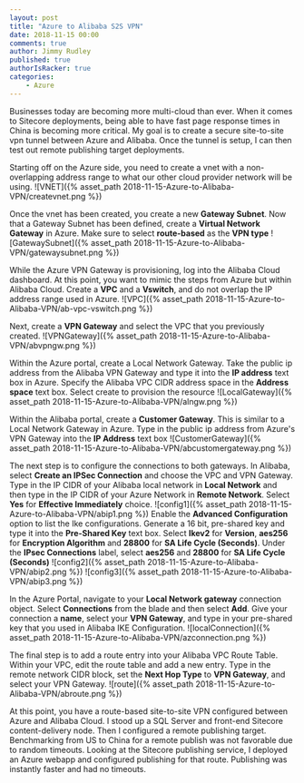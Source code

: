 ```yaml
---
layout: post
title: "Azure to Alibaba S2S VPN"
date: 2018-11-15 00:00
comments: true
author: Jimmy Rudley
published: true
authorIsRacker: true
categories:
    - Azure
---
```


Businesses today are becoming more multi-cloud than ever. When it comes to Sitecore deployments, being able to have fast page response times in China is becoming more critical. My goal is to create a secure site-to-site vpn tunnel between Azure and Alibaba. Once the tunnel is setup, I can then test out remote publishing target deployments.

<!-- more -->

Starting off on the Azure side, you need to create a vnet with a non-overlapping address range to what our other cloud provider network will be using.
![VNET]({% asset_path 2018-11-15-Azure-to-Alibaba-VPN/createvnet.png %})

Once the vnet has been created, you create a new **Gateway Subnet**. Now that a Gateway Subnet has been defined, create a **Virtual Network Gateway** in Azure. 
Make sure to select **route-based** as the **VPN type**
![GatewaySubnet]({% asset_path 2018-11-15-Azure-to-Alibaba-VPN/gatewaysubnet.png %})

While the Azure VPN Gateway is provisioning, log into the Alibaba Cloud dashboard. At this point, you want to mimic the steps from Azure but within Alibaba Cloud. Create a **VPC** and a **Vswitch**, and do not overlap the IP address range used in Azure. 
![VPC]({% asset_path 2018-11-15-Azure-to-Alibaba-VPN/ab-vpc-vswitch.png %})

Next, create a **VPN Gateway** and select the VPC that you previously created.
![VPNGateway]({% asset_path 2018-11-15-Azure-to-Alibaba-VPN/abvpngw.png %})

Within the Azure portal, create a Local Network Gateway. Take the public ip address from the Alibaba VPN Gateway and type it into the **IP address** text box in Azure. Specify the Alibaba VPC CIDR address space in the **Address space** text box. Select create to provision the resource
![LocalGateway]({% asset_path 2018-11-15-Azure-to-Alibaba-VPN/alngw.png %})

Within the Alibaba portal, create a **Customer Gateway**. This is similar to a Local Network Gateway in Azure. Type in the public ip address from Azure's VPN Gateway into the **IP Address** text box
![CustomerGateway]({% asset_path 2018-11-15-Azure-to-Alibaba-VPN/abcustomergateway.png %})

The next step is to configure the connections to both gateways. In Alibaba, select **Create an IPSec Connection** and choose the VPC and VPN Gateway. Type in the IP CIDR of your Alibaba local network in **Local Network** and then type in the IP CIDR of your Azure Network in **Remote Network**. Select **Yes** for **Effective Immediately** choice. 
![config1]({% asset_path 2018-11-15-Azure-to-Alibaba-VPN/abip1.png %})
Enable the **Advanced Configuration** option to list the Ike configurations. Generate a 16 bit, pre-shared key and type it into the **Pre-Shared Key** text box. Select **Ikev2** for **Version**, **aes256** for **Encryption Algorithm** and **28800** for **SA Life Cycle (Seconds)**. Under the **IPsec Connections** label, select **aes256** and **28800** for **SA Life Cycle (Seconds)** 
![config2]({% asset_path 2018-11-15-Azure-to-Alibaba-VPN/abip2.png %})
![config3]({% asset_path 2018-11-15-Azure-to-Alibaba-VPN/abip3.png %})

In the Azure Portal, navigate to your **Local Network gateway** connection object. Select **Connections** from the blade and then select **Add**. Give your connection a **name**, select your **VPN Gateway**, and type in your pre-shared key that you used in Alibaba IKE Configuration.
![localConnection]({% asset_path 2018-11-15-Azure-to-Alibaba-VPN/azconnection.png %})

The final step is to add a route entry into your Alibaba VPC Route Table. Within your VPC, edit the route table and add a new entry. Type in the remote network CIDR block, set the **Next Hop Type** to **VPN Gateway**, and select your VPN Gateway.
![route]({% asset_path 2018-11-15-Azure-to-Alibaba-VPN/abroute.png %})

At this point, you have a route-based site-to-site VPN configured between Azure and Alibaba Cloud. I stood up a SQL Server and front-end Sitecore content-delivery node. Then I configured a remote publishing target. Benchmarking from US to China for a remote publish was not favorable due to random timeouts. Looking at the Sitecore publishing service, I deployed an Azure webapp and configured publishing for that route. Publishing was instantly faster and had no timeouts.





